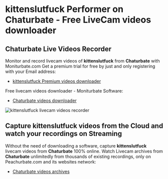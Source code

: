 # kittenslutfuck Performer on Chaturbate - Free LiveCam videos downloader

## Chaturbate Live Videos Recorder

Monitor and record livecam videos of **kittenslutfuck** from **Chaturbate** with Moniturbate.com
Get a premium trial for free by just and only registering with your Email address:
* [kittenslutfuck Premium videos downloader](https://moniturbate.com/request-demo-licence-key.html)

Free livecam videos downloader - Moniturbate Software:
* [Chaturbate videos downloader](https://moniturbate.com/moniturbate-download-software.html)

![kittenslutfuck livecam videos recorder](https://peachurnet.com/templates/moniturbate-software.png)


## Capture kittenslutfuck videos from the Cloud and watch your recordings on Streaming

Without the need of downloading a software, capture **kittenslutfuck** livecam videos from **Chaturbate** 100% online.
Watch Livecam archives from **Chaturbate** unlimitedly from thousands of existing recordings, only on Peachurbate.com and its websites network:
* [Chaturbate videos archives](https://peachurnet.com/)